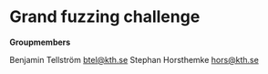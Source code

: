 # Grand fuzzing challenge

**Groupmembers**

Benjamin Tellström btel@kth.se
Stephan Horsthemke hors@kth.se
